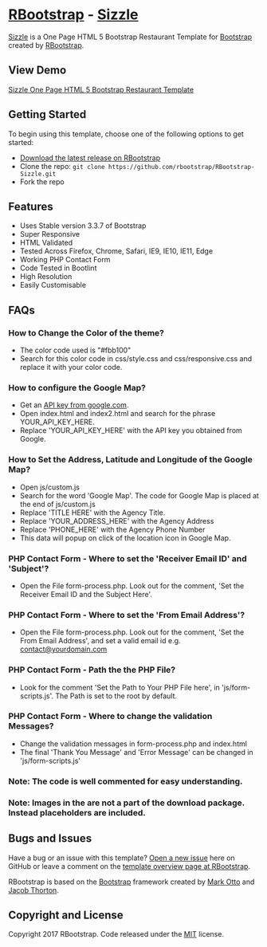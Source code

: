 # [RBootstrap](http://rbootstrap.com/) - [Sizzle](http://rbootstrap.com/sizzle/)

[Sizzle](http://rbootstrap.com/sizzle/) is a One Page HTML 5 Bootstrap Restaurant Template for [Bootstrap](http://getbootstrap.com/) created by [RBootstrap](http://rbootstrap.com/).

## View Demo

[Sizzle One Page HTML 5 Bootstrap Restaurant Template](https://rbootstrap.github.io/sizzle/)

## Getting Started

To begin using this template, choose one of the following options to get started:
* [Download the latest release on RBootstrap](http://rbootstrap.com/sizzle/)
* Clone the repo: `git clone https://github.com/rbootstrap/RBootstrap-Sizzle.git`
* Fork the repo

## Features
* Uses Stable version 3.3.7 of Bootstrap
* Super Responsive
* HTML Validated
* Tested Across Firefox, Chrome, Safari, IE9, IE10, IE11, Edge
* Working PHP Contact Form
* Code Tested in Bootlint
* High Resolution
* Easily Customisable

## FAQs
### How to Change the Color of the theme?
* The color code used is "#fbb100"
* Search for this color code in css/style.css and css/responsive.css and replace it with your color code.

### How to configure the Google Map?
* Get an [API key from google.com](https://developers.google.com/maps/documentation/javascript/get-api-key).
* Open index.html and index2.html and search for the phrase YOUR_API_KEY_HERE.
* Replace 'YOUR_API_KEY_HERE' with the API key you obtained from Google.

### How to Set the Address, Latitude and Longitude of the Google Map?
* Open js/custom.js<br/>
* Search for the word 'Google Map'. The code for Google Map is placed at the end of js/custom.js<br/>
* Replace 'TITLE HERE' with the Agency Title.<br/>
* Replace 'YOUR_ADDRESS_HERE' with the Agency Address<br/>
* Replace 'PHONE_HERE' with the Agency Phone Number<br/>
* This data will popup on click of the location icon in Google Map.

### PHP Contact Form - Where to set the 'Receiver Email ID' and 'Subject'?
* Open the File form-process.php. Look out for the comment, 'Set the Receiver Email ID and the Subject Here'.

### PHP Contact Form - Where to set the 'From Email Address'?
* Open the File form-process.php. Look out for the comment, 'Set the From Email Address', and set a valid email id e.g.
contact@yourdomain.com

### PHP Contact Form - Path the the PHP File?
* Look for the comment 'Set the Path to Your PHP File here', in 'js/form-scripts.js'. The Path is set to the root by default.

### PHP Contact Form - Where to change the validation Messages?
* Change the validation messages in form-process.php and index.html
* The final 'Thank You Message' and 'Error Message' can be changed in 'js/form-scripts.js'

### Note: The code is well commented for easy understanding.

### Note: Images in the are not a part of the download package. Instead placeholders are included. 

## Bugs and Issues

Have a bug or an issue with this template? [Open a new issue](https://github.com/rbootstrap/RBootstrap-Sizzle/issues) here on GitHub or leave a comment on the [template overview page at RBootstrap](http://rbootstrap.com/sizzle/).

RBootstrap is based on the [Bootstrap](http://getbootstrap.com/) framework created by [Mark Otto](https://twitter.com/mdo) and [Jacob Thorton](https://twitter.com/fat).

## Copyright and License

Copyright 2017 RBootstrap. Code released under the [MIT](https://github.com/rbootstrap/RBootstrap-Sizzle/blob/master/LICENSE) license.

